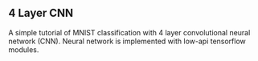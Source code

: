 ## 4 Layer CNN
A simple tutorial of MNIST classification with 4 layer convolutional neural network (CNN). Neural network is implemented with low-api tensorflow modules.

